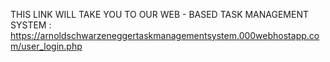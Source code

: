 THIS LINK WILL TAKE YOU TO OUR 
WEB - BASED TASK MANAGEMENT SYSTEM : https://arnoldschwarzeneggertaskmanagementsystem.000webhostapp.com/user_login.php
